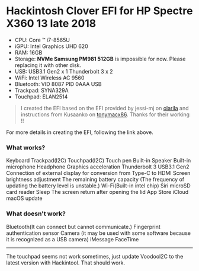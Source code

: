 # Hackintosh Clover EFI for HP Spectre X360 13 late 2018

* CPU: Core ™ i7-8565U
* iGPU: Intel Graphics UHD 620
* RAM: 16GB
* Storage: **NVMe Samsung PM981 512GB** is impossible for now. Please replacing it with other disk.
* USB: USB3.1 Gen2 x 1 Thunderbolt 3 x 2
* WiFi: Intel Wireless AC 9560
* Bluetooth: VID 8087 PID 0AAA USB
* Trackpad: SYNA329A
* Touchpad: ELAN2514

> I created the EFI based on the EFI provided by jessi-mj on [olarila](https://www.olarila.com/topic/6636-mojave-10145-on-hp-spectre-x360-with-i7-8565u/) and instructions from Kusaanko on [tonymacx86](https://www.tonymacx86.com/threads/guide-hp-spectre-x360-13-ap0037tu-late-2018.295518/).
> Thanks for their working !!

For more details in creating the EFI, following the link above.

### What works?
Keyboard
Trackpad(I2C)
Touchpad(I2C)
Touch pen
Built-in Speaker
Built-in microphone
Headphone
Graphics acceleration
Thunderbolt 3
USB3.1 Gen2
Connection of external display for conversion from Type-C to HDMI
Screen brightness adjustment
The remaining battery capacity (The frequency of updating the battery level is unstable.)
Wi-Fi(Built-in intel chip)
Siri
microSD card reader
Sleep
The screen return after opening the lid
App Store
iCloud
macOS update

### What doesn't work?
Bluetooth(It can connect but cannot communicate.)
Fingerprint authentication sensor
Camera (it may be used with some software because it is recognized as a USB camera)
iMessage
FaceTime

------

The touchpad seems not work sometimes, just update VoodooI2C to the latest version with Hackintool. That should work.
